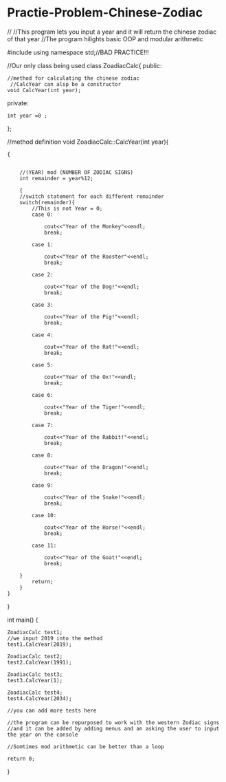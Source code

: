 # Practie-Problem-Chinese-Zodiac

//
//This program lets you input a year and it will return the chinese zodiac of that year
//The program hilights basic OOP and modular arithmetic

#include <iostream>
using namespace std;//BAD PRACTICE!!!

//Our only class being used
class ZoadiacCalc{
public:
    
    //method for calculating the chinese zodiac
     //CalcYear can alsp be a constructor
    void CalcYear(int year);
    
   
    
private:
    
    int year =0 ;
};

//method definition
void ZoadiacCalc::CalcYear(int year){
    
    {
    
 
        //(YEAR) mod (NUMBER OF ZODIAC SIGNS)    
        int remainder = year%12;
        
        {
        //switch statement for each different remainder
        switch(remainder){
            //This is not Year = 0;    
            case 0: 
                
                cout<<"Year of the Monkey"<<endl;
                break;
                
            case 1:
                
                cout<<"Year of the Rooster"<<endl;
                break;
                
            case 2:
                
                cout<<"Year of the Dog!"<<endl;
                break;
                
            case 3:
                
                cout<<"Year of the Pig!"<<endl;
                break;
                
            case 4:
                
                cout<<"Year of the Rat!"<<endl;
                break;
                
            case 5:
                
                cout<<"Year of the Ox!"<<endl;
                break;
                
            case 6:
                
                cout<<"Year of the Tiger!"<<endl;
                break;
                
            case 7:
                
                cout<<"Year of the Rabbit!"<<endl;
                break;
                
            case 8:
                
                cout<<"Year of the Dragon!"<<endl;
                break;
                
            case 9:
                
                cout<<"Year of the Snake!"<<endl;
                break;
                
            case 10:
                
                cout<<"Year of the Horse!"<<endl;
                break;
                
            case 11:
                
                cout<<"Year of the Goat!"<<endl;
                break;
                
        }
            return;
        }
    }
    
    
}


int main() {
    
    
    ZoadiacCalc test1;
    //we input 2019 into the method
    test1.CalcYear(2019);
    
    ZoadiacCalc test2;
    test2.CalcYear(1991);
    
    ZoadiacCalc test3;
    test3.CalcYear(1);
    
    ZoadiacCalc test4;
    test4.CalcYear(2034);
    
    //you can add more tests here
    
    //the program can be repurposed to work with the western Zodiac signs
    //and it can be added by adding menus and an asking the user to input the year on the console

    //Somtimes mod arithmetic can be better than a loop
    
    return 0;
}
